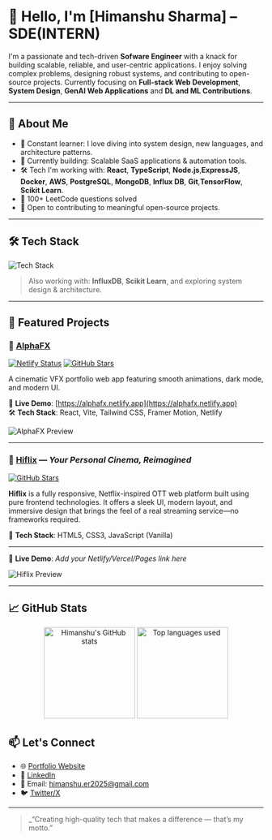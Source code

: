 
# 👋 Hello, I'm [Himanshu Sharma] – SDE(INTERN)

I'm a passionate and tech-driven **Sofware Engineer** with a knack for building scalable, reliable, and user-centric applications. I enjoy solving complex problems, designing robust systems, and contributing to open-source projects. Currently focusing on **Full-stack Web Development**, **System Design**, **GenAI Web Applications** and **DL and ML Contributions**.

---

## 🚀 About Me

- 🧠 Constant learner: I love diving into system design, new languages, and architecture patterns.
- 🔭 Currently building: Scalable SaaS applications & automation tools.
- 🛠️ Tech I'm working with: **React**, **TypeScript**, **Node.js**,**ExpressJS**, **Docker**, **AWS**, **PostgreSQL**, **MongoDB**, **Influx DB**, **Git**,**TensorFlow**, **Scikit Learn**.
- 🎯 100+ LeetCode questions solved
- 🤝 Open to contributing to meaningful open-source projects.

---

## 🛠️ Tech Stack

![Tech Stack](https://skillicons.dev/icons?i=react,ts,js,nodejs,express,docker,aws,postgres,mongodb,git,github,vscode,linux,py,tensorflow)

> Also working with: **InfluxDB**, **Scikit Learn**, and exploring system design & architecture.

---

## 🧩 Featured Projects

### 🚀 [AlphaFX](https://github.com/himanshugithubrepo/AlphaFX)

[![Netlify Status](https://api.netlify.com/api/v1/badges/YOUR_NETLIFY_BADGE_ID/deploy-status)](https://alphafx.netlify.app)
[![GitHub Stars](https://img.shields.io/github/stars/himanshugithubrepo/AlphaFX?style=social)](https://github.com/himanshugithubrepo/AlphaFX)

A cinematic VFX portfolio web app featuring smooth animations, dark mode, and modern UI.

🔗 **Live Demo**: [https://alphafx.netlify.app](https://alphafx.netlify.app)  
🛠️ **Tech Stack**: React, Vite, Tailwind CSS, Framer Motion, Netlify

![AlphaFX Preview](https://via.placeholder.com/1000x500?text=AlphaFX+Preview)

---

### 🎥 [Hiflix](https://github.com/himanshugithubrepo/hiflix) — *Your Personal Cinema, Reimagined*

[![GitHub Stars](https://img.shields.io/github/stars/himanshugithubrepo/hiflix?style=social)](https://github.com/himanshugithubrepo/hiflix)

**Hiflix** is a fully responsive, Netflix-inspired OTT web platform built using pure frontend technologies. It offers a sleek UI, modern layout, and immersive design that brings the feel of a real streaming service—no frameworks required.

🔧 **Tech Stack**: HTML5, CSS3, JavaScript (Vanilla)

---

🔗 **Live Demo**: _Add your Netlify/Vercel/Pages link here_

![Hiflix Preview](https://via.placeholder.com/1000x500?text=Hiflix+Preview)

---

## 📈 GitHub Stats

<div align="center">
  <img src="https://github-readme-stats.vercel.app/api?username=himanshugithubrepo&show_icons=true&theme=radical&count_private=true" alt="Himanshu's GitHub stats" height="180px"/>
  <img src="https://github-readme-stats.vercel.app/api/top-langs/?username=himanshugithubrepo&layout=compact&theme=radical" alt="Top languages used" height="180px"/>
</div>

## 📫 Let's Connect

- 🌐 [Portfolio Website](https://yourwebsite.dev)
- 💼 [LinkedIn](https://linkedin.com/in/-himanshu--sharma----)
- 📧 Email: himanshu.er2025@gmail.com
- 🐦 [Twitter/X](https://twitter.com/himanshuXdev)

---

> _“Creating high-quality tech that makes a difference — that’s my motto.”

